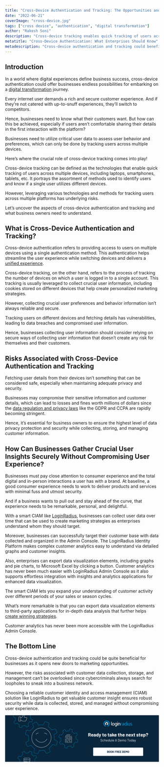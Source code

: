 ```yaml
---
title: "Cross-Device Authentication and Tracking: The Opportunities and Underlying Privacy Risks"
date: "2022-06-21"
coverImage: "cross-device.jpg"
tags: ["cross device", "authentication", "digital transformation"]
author: "Rakesh Soni"
description: "Cross-device tracking enables quick tracking of users across multiple devices. However, leveraging such technologies across multiple platforms has underlying risks. This post uncovers the aspects of cross-device authentication and what business owners need to understand."
metatitle: "Cross-Device Authentication: What Enterprises Should Know"
metadescription: "Cross-device authentication and tracking could benefit business marketing, but associated privacy concerns can’t be overlooked. Read on to know more."
---
```


## Introduction

In a world where digital experiences define business success, cross-device authentication could offer businesses endless possibilities for embarking on a [digital transformation](https://www.loginradius.com/blog/identity/enterprise-needs-digital-business-transformation-strategy/) journey. 

Every internet user demands a rich and secure customer experience. And if they’re not catered with up-to-snuff experiences, they’ll switch to competitors. 

Hence, businesses need to know what their customers want. But how can this be achieved, especially if users aren’t comfortable sharing their details in the first interaction with the platform? 

Businesses need to utilize critical user data to assess user behavior and preferences, which can only be done by tracking users across multiple devices. 

Here’s where the crucial role of cross-device tracking comes into play! 

Cross-device tracking can be defined as the technologies that enable quick tracking of users across multiple devices, including laptops, smartphones, tablets, etc. It portrays the assortment of methods used to identify users and know if a single user utilizes different devices. 

However, leveraging various technologies and methods for tracking users across multiple platforms has underlying risks. 

Let’s uncover the aspects of cross-device authentication and tracking and what business owners need to understand. 


## What is Cross-Device Authentication and Tracking?

Cross-device authentication refers to providing access to users on multiple devices using a single authentication method. This authentication helps streamline the user experience while switching devices and delivers a [unified experience](https://www.loginradius.com/blog/growth/unified-identity-ensures-great-customer-interactions/). 

Cross-device tracking, on the other hand, refers to the process of tracking the number of devices on which a user is logged in to a single account. This tracking is usually leveraged to collect crucial user information, including cookies stored on different devices that help create personalized marketing strategies. 

However, collecting crucial user preferences and behavior information isn’t always reliable and secure.

Tracking users on different devices and fetching details has vulnerabilities, leading to data breaches and compromised user information. 

Hence, businesses collecting user information should consider relying on secure ways of collecting user information that doesn’t create any risk for themselves and their customers.


## Risks Associated with Cross-Device Authentication and Tracking

Fetching user details from their devices isn’t something that can be considered safe, especially when maintaining adequate privacy and security. 

Businesses may compromise their sensitive information and customer details, which can lead to losses and fines worth millions of dollars since the [data regulation and privacy laws](https://www.loginradius.com/blog/identity/digital-privacy-best-practices/) like the GDPR and CCPA are rapidly becoming stringent. 

Hence, it’s essential for business owners to ensure the highest level of data privacy protection and security while collecting, storing, and managing customer information. 


## How Can Businesses Gather Crucial User Insights Securely Without Compromising User Experience?

Businesses must pay close attention to consumer experience and the total digital and in-person interactions a user has with a brand. At baseline, a good consumer experience needs to work to deliver products and services with minimal fuss and utmost security. 

And if a business wants to pull out and stay ahead of the curve, that experience needs to be remarkable, personal, and delightful.

With a smart CIAM like [LoginRadius](https://www.loginradius.com/), businesses can collect user data over time that can be used to create marketing strategies as enterprises understand whom they should target. 

Moreover, businesses can successfully target their customer base with data collected and organized in the Admin Console. The LoginRadius Identity Platform makes complex customer analytics easy to understand via detailed graphs and customer insights.

Also, enterprises can export data visualization elements, including graphs and pie charts, to Microsoft Excel by clicking a button. Customer analytics has never been much easier with LoginRadius Admin Console as it also supports effortless integration with insights and analytics applications for enhanced data visualization.

The smart CIAM lets you expand your understanding of customer activity over different periods of your sales or season cycles.

What’s more remarkable is that you can export data visualization elements to third-party applications for in-depth data analysis that further helps [create winning strategies](https://www.loginradius.com/blog/growth/grow-business-with-right-identity-strategy/).

Customer analytics has never been more accessible with the LoginRadius Admin Console.


## The Bottom Line

Cross-device authentication and tracking could be quite beneficial for businesses as it opens new doors to marketing opportunities. 

However, the risks associated with customer data collection, storage, and management can’t be overlooked since cybercriminals always search for loopholes to sneak into a business network. 

Choosing a reliable customer identity and access management (CIAM) solution like LoginRadius to get valuable customer insight ensures robust security while data is collected, stored, and managed without compromising user experience. 



[![book-a-free-demo-loginradius](../../assets/book-a-demo-loginradius.png)](https://www.loginradius.com/book-a-demo/)
